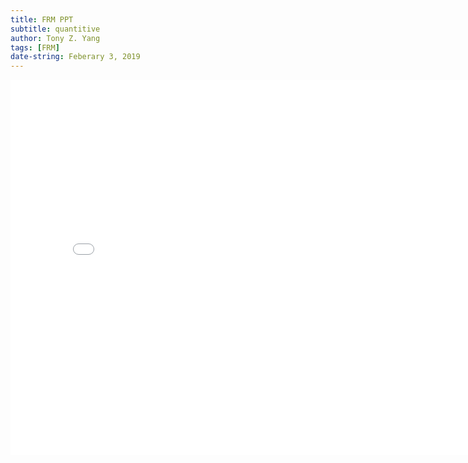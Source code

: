 ```yaml
---
title: FRM PPT
subtitle: quantitive
author: Tony Z. Yang
tags: [FRM]
date-string: Feberary 3, 2019
---
```



<embed src="/images/frmL1-quantitive.pdf" width="800" height="600">
